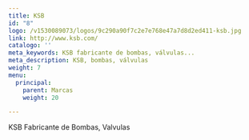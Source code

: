 ```yaml
---
title: KSB
id: "8"
logo: /v1530089073/logos/9c290a90f7c2e7e768e47a7d8d2ed411-ksb.jpg
link: http://www.ksb.com/
catalogo: ''
meta_keywords: KSB fabricante de bombas, válvulas...
meta_description: KSB, bombas, válvulas
weight: 7
menu:
  principal:
    parent: Marcas
    weight: 20

---
```

KSB Fabricante de Bombas, Valvulas